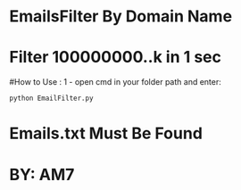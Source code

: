 # EmailsFilter By Domain Name
# Filter 100000000..k  in 1 sec

#How to Use : 
	1 - open cmd in your folder path and enter:

	python EmailFilter.py 


# Emails.txt Must Be Found 
# BY: AM7
